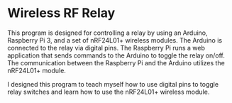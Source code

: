 # Wireless RF Relay

This program is designed for controlling a relay by using an Arduino, Raspberry Pi 3, and a set of nRF24L01+ wireless modules. The Arduino is connected to the relay via digital pins. The Raspberry Pi runs a web application that sends commands to the Arduino to toggle the relay on/off. The communication between the Raspberry Pi and the Arduino utilizes the nRF24L01+ module.

I designed this program to teach myself how to use digital pins to toggle relay switches and learn how to use the nRF24L01+ wireless module. 


